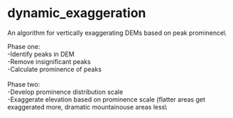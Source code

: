 # dynamic_exaggeration
An algorithm for vertically exaggerating DEMs based on peak prominence\


Phase one:\
-Identify peaks in DEM\
-Remove insignificant peaks\
-Calculate prominence of peaks\
\
Phase two:\
-Develop prominence distribution scale\
-Exaggerate elevation based on prominence scale (flatter areas get exaggerated more, dramatic mountainouse areas less\
